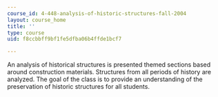 ```yaml
---
course_id: 4-448-analysis-of-historic-structures-fall-2004
layout: course_home
title: ''
type: course
uid: f8ccbbff9bf1fe5dfba06b4ffde1bcf7

---
```

An analysis of historical structures is presented themed sections based around construction materials. Structures from all periods of history are analyzed. The goal of the class is to provide an understanding of the preservation of historic structures for all students.
